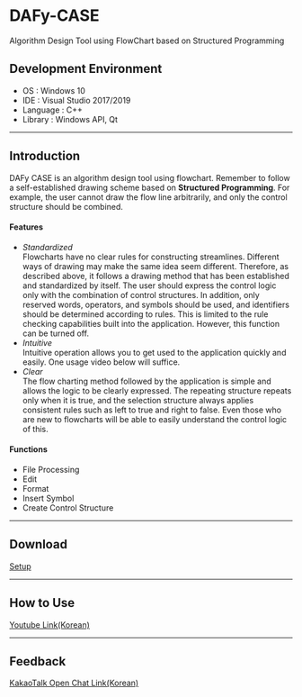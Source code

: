 # DAFy-CASE
Algorithm Design Tool using FlowChart based on Structured Programming

## Development Environment
 - OS : Windows 10
 - IDE : Visual Studio 2017/2019
 - Language : C++
 - Library : Windows API, Qt
* * *
## Introduction
 DAFy CASE is an algorithm design tool using flowchart. Remember to follow a self-established drawing scheme based on __Structured Programming__. For example, the user cannot draw the flow line arbitrarily, and only the control structure should be combined.
 #### Features
  - _Standardized_   
  Flowcharts have no clear rules for constructing streamlines. Different ways of drawing may make the same idea seem different. Therefore, as described above, it follows a drawing method that has been established and standardized by itself. The user should express the control logic only with the combination of control structures. In addition, only reserved words, operators, and symbols should be used, and identifiers should be determined according to rules. This is limited to the rule checking capabilities built into the application. However, this function can be turned off.   
  - _Intuitive_   
  Intuitive operation allows you to get used to the application quickly and easily. One usage video below will suffice.   
  - _Clear_   
  The flow charting method followed by the application is simple and allows the logic to be clearly expressed. The repeating structure repeats only when it is true, and the selection structure always applies consistent rules such as left to true and right to false. Even those who are new to flowcharts will be able to easily understand the control logic of this.
  #### Functions  
 - File Processing
 - Edit
 - Format
 - Insert Symbol
 - Create Control Structure
* * *
## Download
[Setup](https://github.com/kch7990/DAFy-CASE/releases)
* * *
## How to Use
[Youtube Link(Korean)](https://youtu.be/2CAFjahI6IM)
* * *
## Feedback
[KakaoTalk Open Chat Link(Korean)](https://open.kakao.com/o/gP2iWZcc)
